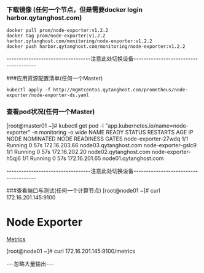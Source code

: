 ### 下载镜像 (任何一个节点，但是需要docker login harbor.qytanghost.com)
```shell script
docker pull prom/node-exporter:v1.2.2
docker tag prom/node-exporter:v1.2.2 harbor.qytanghost.com/monitoring/node-exporter:v1.2.2
docker push harbor.qytanghost.com/monitoring/node-exporter:v1.2.2

```

----------------------------------注意此处切换设备--------------------------------------

###应用资源配置清单(任何一个Master)
```shell script
kubectl apply -f http://mgmtcentos.qytanghost.com/prometheus/node-exporter/node-exporter-ds.yaml

```

### 查看pod状况(任何一个Master)
[root@master01 ~]# kubectl get pod -l "app.kubernetes.io/name=node-exporter" -n monitoring -o wide
NAME                  READY   STATUS    RESTARTS   AGE   IP              NODE                    NOMINATED NODE   READINESS GATES
node-exporter-27wdq   1/1     Running   0          57s   172.16.203.66   node03.qytanghost.com   <none>           <none>
node-exporter-gslc9   1/1     Running   0          57s   172.16.202.20   node02.qytanghost.com   <none>           <none>
node-exporter-h5qj6   1/1     Running   0          57s   172.16.201.65   node01.qytanghost.com   <none>           <none>

----------------------------------注意此处切换设备--------------------------------------

###查看端口与测试(任何一个计算节点)
[root@node01 ~]# curl 172.16.201.145:9100
<html>
                        <head><title>Node Exporter</title></head>
                        <body>
                        <h1>Node Exporter</h1>
                        <p><a href="/metrics">Metrics</a></p>
                        </body>
                        </html>


[root@node01 ~]# curl 172.16.201.145:9100/metrics

---忽略大量输出---